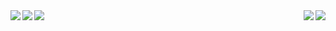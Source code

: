 <a href="https://github.com/GamingLiamStudios">
  <img align="left" src="https://github-readme-stats.vercel.app/api?username=GamingLiamStudios&show_icons=true&theme=dark&count_private=true" />
  <img align="right" src="https://github-readme-stats.vercel.app/api/top-langs/?username=GamingLiamStudios&theme=dark&layout=compact" />
</a>

<a href="https://github.com/DEV0002">
  <img align="left" src="https://github-readme-stats.vercel.app/api?username=DEV0002&show_icons=true&theme=dark&count_private=true" />
  <img align="right" src="https://github-readme-stats.vercel.app/api/top-langs/?username=DEV0002&theme=dark&layout=compact" />
</a>

<a href="https://github.com/anuraghazra/github-readme-stats">
  <img align="center" src="https://github-readme-stats.vercel.app/api/wakatime?username=@GamingLiamStudios&theme=dark&layout=compact" />
</a>

<!--
**GamingLiamStudios/GamingLiamStudios** is a ✨ _special_ ✨ repository because its `README.md` (this file) appears on your GitHub profile.
